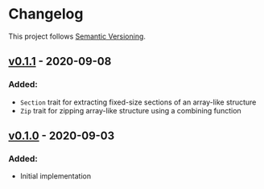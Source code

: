 # Changelog

This project follows [Semantic Versioning](https://semver.org/spec/v2.0.0.html).

## [v0.1.1](https://crates.io/crates/higher_order_functions/0.1.1) - 2020-09-08

### Added:
* `Section` trait for extracting fixed-size sections of an array-like structure
* `Zip` trait for zipping array-like structure using a combining function

## [v0.1.0](https://crates.io/crates/higher_order_functions/0.1.0) - 2020-09-03

### Added:
* Initial implementation
